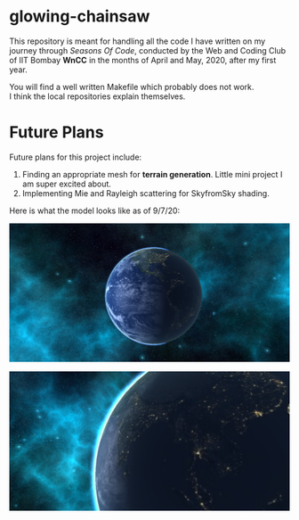 # glowing-chainsaw

This repository is meant for handling all the code I have written on my journey through _Seasons Of Code_, conducted by the Web and Coding Club of IIT Bombay **WnCC** in the months of April and May, 2020, after my first year.

You will find a well written Makefile which probably does not work.  
I think the local repositories explain themselves.

# Future Plans
Future plans for this project include:
1. Finding an appropriate mesh for **terrain generation**. Little mini project I am super excited about.
2. Implementing Mie and Rayleigh scattering for SkyfromSky shading.

Here is what the model looks like as of 9/7/20:

![](Earth.png)

![](Earth_alt.png)


